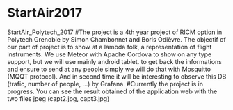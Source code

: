 # StartAir2017
StartAir_Polytech_2017
#The project is a 4th year project of RICM option in Polytech Grenoble by Simon Chambonnet and Boris Odièvre.
The objectif of our part of project is to show at a lambda folk, a representation of flight instruments.
We use Meteor with Apache Cordova to show on any type support, but we will use mainly android tablet.
to get back the informations and ensure to send at any people simply we will do that with Mosquitto (MQQT protocol).
And in second time it will be interesting to observe this DB (trafic, number of people, ...) by Grafana.
#Currently the project is in progress.
You can see the result obtained of the application web with the two files jpeg (capt2.jpg, capt3.jpg)
